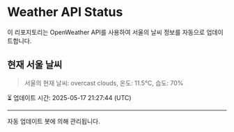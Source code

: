 
# Weather API Status

이 리포지토리는 OpenWeather API를 사용하여 서울의 날씨 정보를 자동으로 업데이트합니다.

## 현재 서울 날씨
> 서울의 현재 날씨: overcast clouds, 온도: 11.5°C, 습도: 70%

⏳ 업데이트 시간: 2025-05-17 21:27:44 (UTC)

---
자동 업데이트 봇에 의해 관리됩니다.
